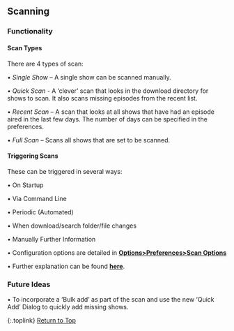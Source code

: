 <!-- START SCANNING -------------------------- -->
## Scanning

### Functionality

#### Scan Types
There are 4 types of scan:

• _Single Show_ – A single show can be scanned manually.

• _Quick Scan_ - A ‘clever’ scan that looks in the download directory for shows to scan. It also scans missing episodes from the recent list. <Recommended>

• _Recent Scan_ – A scan that looks at all shows that have had an episode aired in the last few days. The number of days can be specified in the preferences.

• _Full Scan_ – Scans all shows that are set to be scanned.

#### Triggering Scans

These can be triggered in several ways:

• On Startup

• Via Command Line

• Periodic (Automated)

• When download/search folder/file changes

• Manually Further Information

• Configuration options are detailed in [**Options>Preferences>Scan Options**](/manual/options/#the-scan-options-tab "Read about Scan Options")

• Further explanation can be found [**here**](/manual/user/#scan "Read about Scanning").

### Future Ideas
• To incorporate a ‘Bulk add’ as part of the scan and use the new ‘Quick Add’ Dialog to quickly add missing shows.

{:.toplink}
[Return to Top]()
<!-- END SCANNING ---------------------------- -->